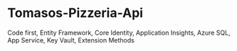 # Tomasos-Pizzeria-Api
Code first, Entity Framework, Core Identity,
Application Insights, Azure SQL, App Service, Key Vault, Extension Methods
